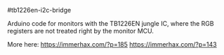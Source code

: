 #tb1226en-i2c-bridge

Arduino code for monitors with the TB1226EN jungle IC, where the RGB registers are not
treated right by the monitor MCU.

More here: https://immerhax.com/?p=185
           https://immerhax.com/?p=143 
